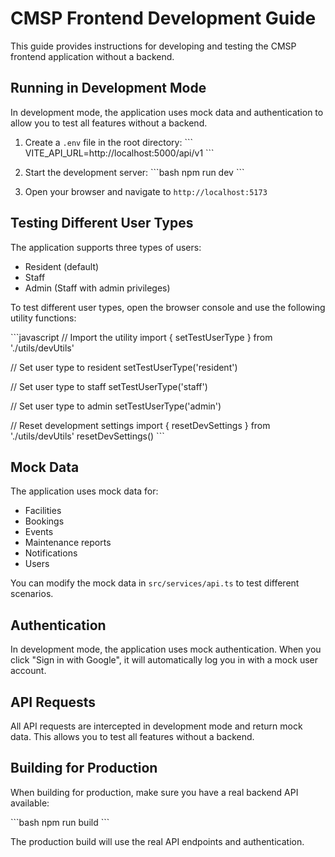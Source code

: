 # CMSP Frontend Development Guide

This guide provides instructions for developing and testing the CMSP frontend application without a backend.

## Running in Development Mode

In development mode, the application uses mock data and authentication to allow you to test all features without a backend.

1. Create a `.env` file in the root directory:
   \`\`\`
   VITE_API_URL=http://localhost:5000/api/v1
   \`\`\`

2. Start the development server:
   \`\`\`bash
   npm run dev
   \`\`\`

3. Open your browser and navigate to `http://localhost:5173`

## Testing Different User Types

The application supports three types of users:
- Resident (default)
- Staff
- Admin (Staff with admin privileges)

To test different user types, open the browser console and use the following utility functions:

\`\`\`javascript
// Import the utility
import { setTestUserType } from './utils/devUtils'

// Set user type to resident
setTestUserType('resident')

// Set user type to staff
setTestUserType('staff')

// Set user type to admin
setTestUserType('admin')

// Reset development settings
import { resetDevSettings } from './utils/devUtils'
resetDevSettings()
\`\`\`

## Mock Data

The application uses mock data for:
- Facilities
- Bookings
- Events
- Maintenance reports
- Notifications
- Users

You can modify the mock data in `src/services/api.ts` to test different scenarios.

## Authentication

In development mode, the application uses mock authentication. When you click "Sign in with Google", it will automatically log you in with a mock user account.

## API Requests

All API requests are intercepted in development mode and return mock data. This allows you to test all features without a backend.

## Building for Production

When building for production, make sure you have a real backend API available:

\`\`\`bash
npm run build
\`\`\`

The production build will use the real API endpoints and authentication.
